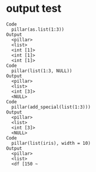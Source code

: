# output test

    Code
      pillar(as.list(1:3))
    Output
      <pillar>
      <list>   
      <int [1]>
      <int [1]>
      <int [1]>
    Code
      pillar(list(1:3, NULL))
    Output
      <pillar>
      <list>   
      <int [3]>
      <NULL>   
    Code
      pillar(add_special(list(1:3)))
    Output
      <pillar>
      <list>   
      <int [3]>
      <NULL>   
    Code
      pillar(list(iris), width = 10)
    Output
      <pillar>
      <list>    
      <df [150 ~

